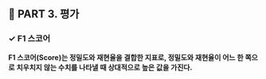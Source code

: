 <h2>📌 PART 3. 평가</h2>
<h3>✓ F1 스코어</h3>

**F1 스코어(Score)는 정밀도와 재현율을 결합한 지표로, 정밀도와 재현율이 어느 한 쪽으로 치우치지 않는 수치를 나타낼 때 상대적으로 높은 값을 가진다.**
